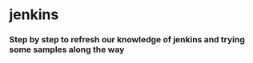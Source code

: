 # jenkins
### Step by step to refresh our knowledge of jenkins and trying some samples along the way
